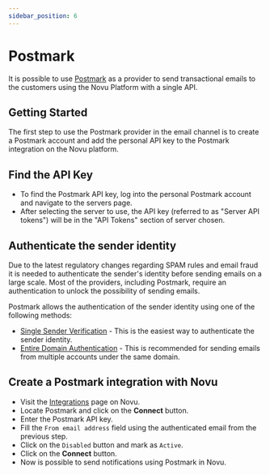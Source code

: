 ```yaml
---
sidebar_position: 6
---
```


# Postmark

It is possible to use [Postmark](https://postmarkapp.com/) as a provider to send transactional emails to the customers using the Novu Platform with a single API.

## Getting Started

The first step to use the Postmark provider in the email channel is to create a Postmark account and add the personal API key to the Postmark integration on the Novu platform.

## Find the API Key

- To find the Postmark API key, log into the personal Postmark account and navigate to the servers page.
- After selecting the server to use, the API key (referred to as "Server API tokens") will be in the "API Tokens" section of server chosen.

## Authenticate the sender identity

Due to the latest regulatory changes regarding SPAM rules and email fraud it is needed to authenticate the sender's identity before sending emails on a large scale.
Most of the providers, including Postmark, require an authentication to unlock the possibility of sending emails.

Postmark allows the authentication of the sender identity using one of the following methods:

- [Single Sender Verification](https://account.postmarkapp.com/signatures/new) - This is the easiest way to authenticate the sender identity.
- [Entire Domain Authentication](https://postmarkapp.com/support/article/1046-how-do-i-verify-a-domain#:~:text=be%20verified%20automatically.-,Navigate%20to%20Sender%20Signatures.,to%20your%20DNS%2C%20choose%20Verify.) - This is recommended for sending emails from multiple accounts under the same domain.

## Create a Postmark integration with Novu

- Visit the [Integrations](https://web.novu.co/integrations) page on Novu.
- Locate Postmark and click on the **Connect** button.
- Enter the Postmark API key.
- Fill the `From email address` field using the authenticated email from the previous step.
- Click on the `Disabled` button and mark as `Active`.
- Click on the **Connect** button.
- Now is possible to send notifications using Postmark in Novu.
